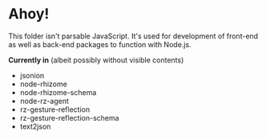 # Ahoy!

This folder isn't parsable JavaScript. It's used for development of front-end as well as back-end packages to function with Node.js.


**Currently in** (albeit possibly without visible contents)

- jsonion
- node-rhizome
- node-rhizome-schema
- node-rz-agent
- rz-gesture-reflection
- rz-gesture-reflection-schema
- text2json
